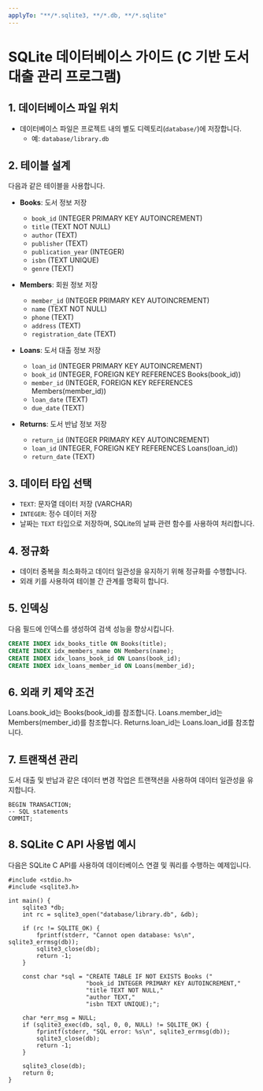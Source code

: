 ```yaml
---
applyTo: "**/*.sqlite3, **/*.db, **/*.sqlite"
---
```


# SQLite 데이터베이스 가이드 (C 기반 도서 대출 관리 프로그램)

## 1. 데이터베이스 파일 위치

- 데이터베이스 파일은 프로젝트 내의 별도 디렉토리(`database/`)에 저장합니다.
  - 예: `database/library.db`

## 2. 테이블 설계

다음과 같은 테이블을 사용합니다.

- **Books**: 도서 정보 저장
  - `book_id` (INTEGER PRIMARY KEY AUTOINCREMENT)
  - `title` (TEXT NOT NULL)
  - `author` (TEXT)
  - `publisher` (TEXT)
  - `publication_year` (INTEGER)
  - `isbn` (TEXT UNIQUE)
  - `genre` (TEXT)

- **Members**: 회원 정보 저장
  - `member_id` (INTEGER PRIMARY KEY AUTOINCREMENT)
  - `name` (TEXT NOT NULL)
  - `phone` (TEXT)
  - `address` (TEXT)
  - `registration_date` (TEXT)

- **Loans**: 도서 대출 정보 저장
  - `loan_id` (INTEGER PRIMARY KEY AUTOINCREMENT)
  - `book_id` (INTEGER, FOREIGN KEY REFERENCES Books(book_id))
  - `member_id` (INTEGER, FOREIGN KEY REFERENCES Members(member_id))
  - `loan_date` (TEXT)
  - `due_date` (TEXT)

- **Returns**: 도서 반납 정보 저장
  - `return_id` (INTEGER PRIMARY KEY AUTOINCREMENT)
  - `loan_id` (INTEGER, FOREIGN KEY REFERENCES Loans(loan_id))
  - `return_date` (TEXT)

## 3. 데이터 타입 선택

- `TEXT`: 문자열 데이터 저장 (VARCHAR)
- `INTEGER`: 정수 데이터 저장
- 날짜는 `TEXT` 타입으로 저장하며, SQLite의 날짜 관련 함수를 사용하여 처리합니다.

## 4. 정규화

- 데이터 중복을 최소화하고 데이터 일관성을 유지하기 위해 정규화를 수행합니다.
- 외래 키를 사용하여 테이블 간 관계를 명확히 합니다.

## 5. 인덱싱

다음 필드에 인덱스를 생성하여 검색 성능을 향상시킵니다.

```sql
CREATE INDEX idx_books_title ON Books(title);
CREATE INDEX idx_members_name ON Members(name);
CREATE INDEX idx_loans_book_id ON Loans(book_id);
CREATE INDEX idx_loans_member_id ON Loans(member_id);
```

## 6. 외래 키 제약 조건
Loans.book_id는 Books(book_id)를 참조합니다.
Loans.member_id는 Members(member_id)를 참조합니다.
Returns.loan_id는 Loans.loan_id를 참조합니다.

## 7. 트랜잭션 관리
도서 대출 및 반납과 같은 데이터 변경 작업은 트랜잭션을 사용하여 데이터 일관성을 유지합니다.
```
BEGIN TRANSACTION;
-- SQL statements
COMMIT;
```

## 8. SQLite C API 사용법 예시
다음은 SQLite C API를 사용하여 데이터베이스 연결 및 쿼리를 수행하는 예제입니다.
```
#include <stdio.h>
#include <sqlite3.h>

int main() {
    sqlite3 *db;
    int rc = sqlite3_open("database/library.db", &db);

    if (rc != SQLITE_OK) {
        fprintf(stderr, "Cannot open database: %s\n", sqlite3_errmsg(db));
        sqlite3_close(db);
        return -1;
    }

    const char *sql = "CREATE TABLE IF NOT EXISTS Books ("
                      "book_id INTEGER PRIMARY KEY AUTOINCREMENT,"
                      "title TEXT NOT NULL,"
                      "author TEXT,"
                      "isbn TEXT UNIQUE);";

    char *err_msg = NULL;
    if (sqlite3_exec(db, sql, 0, 0, NULL) != SQLITE_OK) {
        fprintf(stderr, "SQL error: %s\n", sqlite3_errmsg(db));
        sqlite3_close(db);
        return -1;
    }

    sqlite3_close(db);
    return 0;
}
```